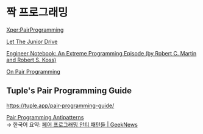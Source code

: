 # 짝 프로그래밍

[Xper:PairProgramming](https://web.archive.org/web/20061012034831/http://xper.org/wiki/xp/PairProgramming)

[Let The Junior Drive](https://wiki.c2.com/?LetTheJuniorDrive)

[Engineer Notebook: An Extreme Programming Episode (by Robert C. Martin and Robert S. Koss)](https://j.mp/3E3qloo)

[On Pair Programming](https://martinfowler.com/articles/on-pair-programming.html)

## Tuple's Pair Programming Guide

<https://tuple.app/pair-programming-guide/>

[Pair Programming Antipatterns](https://tuple.app/pair-programming-guide/antipatterns) \
→ 한국어 요약:
[페어 프로그래밍 안티 패턴들 | GeekNews](https://news.hada.io/topic?id=6142)
